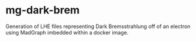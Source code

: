 # mg-dark-brem
Generation of LHE files representing Dark Bremsstrahlung off of an electron using MadGraph imbedded within a docker image.
